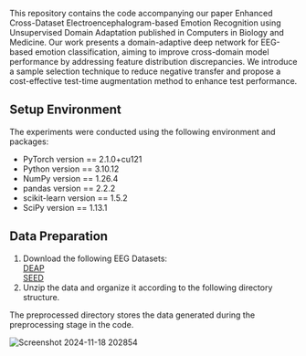This repository contains the code accompanying our paper Enhanced Cross-Dataset Electroencephalogram-based Emotion Recognition using Unsupervised Domain Adaptation published in Computers in Biology and Medicine. Our work presents a domain-adaptive deep network for EEG-based emotion classification, aiming to improve cross-domain model performance by addressing feature distribution discrepancies. We introduce a sample selection technique to reduce negative transfer and propose a cost-effective test-time augmentation method to enhance test performance.

## Setup Environment

The experiments were conducted using the following environment and packages:

- PyTorch version == 2.1.0+cu121<br />
- Python version == 3.10.12<br />
- NumPy version == 1.26.4<br />
- pandas version == 2.2.2<br />
- scikit-learn version == 1.5.2<br />
- SciPy version == 1.13.1

## Data Preparation

1.	Download the following EEG Datasets:<br />
 [DEAP](https://www.eecs.qmul.ac.uk/mmv/datasets/deap/download.html)<br />
 [SEED](https://bcmi.sjtu.edu.cn/home/seed/)<br />
2.	Unzip the data and organize it according to the following directory structure.<br />

The preprocessed directory stores the data generated during the preprocessing stage in the code.


![Screenshot 2024-11-18 202854](https://github.com/user-attachments/assets/708aa4fd-2070-46bd-b82b-fa11333a210f)
